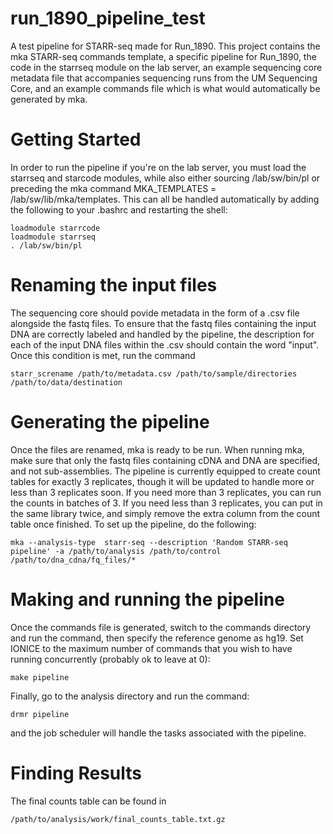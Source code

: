 # run_1890_pipeline_test
A test pipeline for STARR-seq made for Run_1890. This project contains the mka STARR-seq commands template, a specific pipeline for Run_1890, the code in the starrseq module on the lab server, an example sequencing core metadata file that accompanies sequencing runs from the UM Sequencing Core, and an example commands file which is what would automatically be generated by mka. 

# Getting Started
In order to run the pipeline if you're on the lab server, you must load the starrseq and starcode modules, while also either sourcing /lab/sw/bin/pl or preceding the mka command MKA_TEMPLATES = /lab/sw/lib/mka/templates. This can all be handled automatically by adding the following to your .bashrc and restarting the shell:
```
loadmodule starrcode
loadmodule starrseq 
. /lab/sw/bin/pl
```

# Renaming the input files
The sequencing core should povide metadata in the form of a .csv file alongside the fastq files. To ensure that the fastq files containing the input DNA are correctly labeled and handled by the pipeline, the description for each of the input DNA files within the .csv should contain the word "input". Once this condition is met, run the command 
```
starr_screname /path/to/metadata.csv /path/to/sample/directories /path/to/data/destination
```

# Generating the pipeline
Once the files are renamed, mka is ready to be run. When running mka, make sure that only the fastq files containing cDNA and DNA are specified, and not sub-assemblies. The pipeline is currently equipped to create count tables for exactly 3 replicates, though it will be updated to handle more or less than 3 replicates soon. If you need more than 3 replicates, you can run the counts in batches of 3. If you need less than 3 replicates, you can put in the same library twice, and simply remove the extra column from the count table once finished. To set up the pipeline, do the following: 
```
mka --analysis-type  starr-seq --description 'Random STARR-seq pipeline' -a /path/to/analysis /path/to/control /path/to/dna_cdna/fq_files/*
```

# Making and running the pipeline
Once the commands file is generated, switch to the commands directory and run the command, then specify the reference genome as hg19. Set IONICE to the maximum number of commands that you wish to have running concurrently (probably ok to leave at 0):
```
make pipeline
```
Finally, go to the analysis directory and run the command:
```
drmr pipeline
```
and the job scheduler will handle the tasks associated with the pipeline. 

# Finding Results
The final counts table can be found in 
```
/path/to/analysis/work/final_counts_table.txt.gz
```
